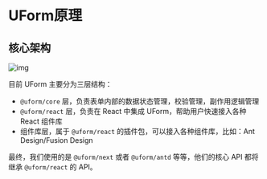 # UForm原理

## 核心架构

![img](//img.alicdn.com/tfs/TB12hkLM8LoK1RjSZFuXXXn0XXa-922-538.png)

目前 UForm 主要分为三层结构：

- `@uform/core` 层，负责表单内部的数据状态管理，校验管理，副作用逻辑管理
- `@uform/react` 层，负责在 React 中集成 UForm，帮助用户快速接入各种 React 组件库
- 组件库层，属于 `@uform/react` 的插件包，可以接入各种组件库，比如：Ant Design/Fusion Design

最终，我们使用的是 `@uform/next` 或者 `@uform/antd` 等等，他们的核心 API 都将继承 `@uform/react` 的 API。

